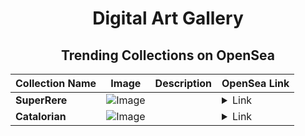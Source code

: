 <div align="center">

# Digital Art Gallery

## Trending Collections on OpenSea

| Collection Name                       | Image                                                                                     | Description                       | OpenSea Link                                                                                          |
|---------------------------------------|-------------------------------------------------------------------------------------------|-----------------------------------|--------------------------------------------------------------------------------------------------------|
| **SuperRere** | ![Image](https://i.seadn.io/s/raw/files/b3f20e706dde8ac1da8d7ff8fed982fc.webp?w=500&auto=format?w=200&auto=format) |  | <details><summary>Link</summary>[SuperRere](https://opensea.io/collection/superrere-1)</details> |
| **Catalorian** | ![Image](https://i.seadn.io/s/raw/files/c1a92a6c88dd31a65265e63102bb9e1d.jpg?w=500&auto=format?w=200&auto=format) |  | <details><summary>Link</summary>[Catalorian](https://opensea.io/collection/catalorian-1)</details> |

</div>
